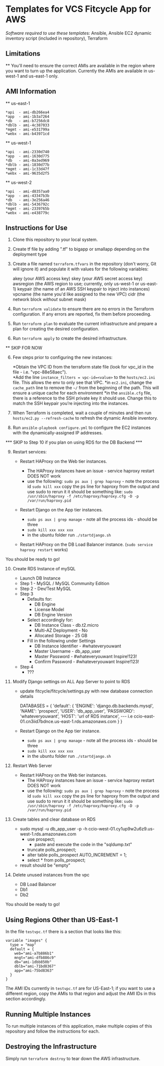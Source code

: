 # Templates for VCS Fitcycle App for AWS

_Software required to use these templates:_ Ansible, Ansible EC2 dynamic inventory script (included in repository), Terraform

## Limitations

** You'll need to ensure the correct AMIs are available in the region where you want to turn up the application. Currently the AMIs are available in us-west-1 and us-east-1 only.

## AMI Information

** us-east-1

    *api  - ami-db266ea4
    *app  - ami-1b3a7264
    *db   - ami-b7256dc8
    *dblb - ami-4c387033
    *mgmt - ami-e531799a
    *webx - ami-b43971cd

** us-west-1

    *api  - ami-2330d740
    *app  - ami-1630d775
    *db   - ami-0a3ed969
    *dblb - ami-1830d77b
    *mgmt - ami-1c33d47f
    *webx - ami-9635d2f5

** us-west-2

    *api  - ami-d8357aa0
    *app  - ami-43347b3b
    *db   - ami-3e256a46
    *dblb - ami-5436792c
    *mgmt - ami-2339765b
    *webx - ami-e438779c    

## Instructions for Use

1. Clone this repository to your local system.

2. Create tf file by adding ".tf" to bigapp or smallapp depending on the deployment type

3. Create a file named `terraform.tfvars` in the repository (don't worry, Git will ignore it) and populate it with values for the following variables:

    akey (your AWS access key)
    skey (your AWS secret access key)
    awsregion (the AWS region to use; currently, only us-west-1 or us-east-1)
    keypair (the name of an AWS SSH keypair to inject into instances)
    vpcname (the name you'd like assigned to the new VPC)
    cidr (the network block _without_ subnet mask)

4. Run `terraform validate` to ensure there are no errors in the Terraform configuration. If any errors are reported, fix them before proceeding.

5. Run `terraform plan` to evaluate the current infrastructure and prepare a plan for creating the desired configuration.

6. Run `terraform apply` to create the desired infrastructure.

** SKIP FOR NOW

6. Few steps prior to configuring the new instances:

    *Obtain the VPC ID from the terraform state file (look for vpc_id in the file - i.e. "vpc-88e58aec").  
    *Add the line `instance_filters = vpc-id=<value>` to the `hosts/ec2.ini` file. This allows the env to only see that VPC.
    *in `ec2.ini`, change the `cache_path` line to remove the `~/` from the beginning of the path. This will ensure a unique cache for each environment
    *in the `ansible.cfg` file, there is a reference to the SSH private key it should use. Change this to match the SSH keypair you’re injecting into the instances.


7. When Terraform is completed, wait a couple of minutes and then run `hosts/ec2.py --refresh-cache` to refresh the dynamic Ansible inventory.

8. Run `ansible-playbook configure.yml` to configure the EC2 instances with the dynamically-assigned IP addresses.

*** SKIP to Step 10 if you plan on using RDS for the DB Backend ***

9. Restart services:

    * Restart HAProxy on the Web tier instances.
        * The HAProxy instances have an issue - service haproxy restart DOES NOT work
        * use the following:
          `sudo ps aux | grep haproxy` - note the process id
          `sudo kill xxx`
          copy the ps line for haproxy from the output and use sudo to rerun it
          it should be something like: `sudo /usr/sbin/haproxy -f /etc/haproxy/haproxy.cfg -D -p /var/run/haproxy.pid`

    * Restart Django on the App tier instances.
        * `sudo ps aux | grep manage` - note all the process ids - should be three
        * `sudo kill xxx xxx xxx `
        * in the ubuntu folder run `./startdjango.sh`

    * Restart HAProxy on the DB Load Balancer instance. (`sudo service haproxy restart` works)

You should be ready to go!


10. Create RDS Instance of mySQL

    * Launch DB Instance
    * Step 1 - MySQL / MySQL Community Edition
    * Step 2 - Dev/Test MySQL
    * Step 3
        * Defaults for:
            - DB Engine
            - License Model
            - DB Engine Version
        * Select accordingly for:
            - DB Instance Class - db.t2.micro
            - Multi-AZ Deployment - No
            - Allocated Storage - 25 GB
        * Fill in the following under Settings
            - DB Instance Identifier - #whateveryouwant
            - Master Username - db_app_user
            - Master Password - #whateveryouwant Inspire!123!
            - Confirm Password - #whateveryouwant Inspire!123!
    * Step 4
        * ???

11. Modify Django settings on ALL App Server to point to RDS

    * update fitcycle/fitcycle/settings.py with new database connection details

      DATABASES = {
            'default': {
                'ENGINE': 'django.db.backends.mysql',
                'NAME': 'prospect',
                'USER': 'db_app_user',
                'PASSWORD': 'whateveryouwant',
                'HOST': 'url of RDS instance',  --- i.e ccio-east-01.cn3iid7bdnce.us-east-1.rds.amazonaws.com
            }
        }

    * Restart Django on the App tier instance.
        * `sudo ps aux | grep manage` - note all the process ids - should be three
        * `sudo kill xxx xxx xxx `
        * in the ubuntu folder run `./startdjango.sh`

12. Restart Web Server

    * Restart HAProxy on the Web tier instances.
        * The HAProxy instances have an issue - service haproxy restart DOES NOT work
        * use the following:
          `sudo ps aux | grep haproxy` - note the process id
          `sudo kill xxx`
          copy the ps line for haproxy from the output and use sudo to rerun it
          it should be something like: `sudo /usr/sbin/haproxy -f /etc/haproxy/haproxy.cfg -D -p /var/run/haproxy.pid`

13. Create tables and clear database on RDS

    * sudo mysql -u db_app_user -p -h ccio-west-01.cy1up9w2u6z9.us-west-1.rds.amazonaws.com
        - use prospect;
            - paste and execute the code in the "sqldump.txt"
        - truncate polls_prospect;
        - alter table polls_prospect AUTO_INCREMENT = 1;
        - select * from polls_prospect;
    * result should be "empty"

14. Delete unused instances from the vpc

    * DB Load Balancer
    * Db1
    * Db2

You should be ready to go!


## Using Regions Other than US-East-1

In the file `testvpc.tf` there is a section that looks like this:

```
variable "images" {
  type = "map"
  default = {
    web="ami-a7b886b1"
    mngt="ami-dfb886c9"
    db="ami-1dbb850b"
    dblb="ami-71bd8367"
    app="ami-75bd8363"
  }
}
```

The AMI IDs currently in `testvpc.tf` are for US-East-1; if you want to use a different region, copy the AMIs to that region and adjust the AMI IDs in this section accordingly.

## Running Multiple Instances

To run multiple instances of this application, make multiple copies of this repository and follow the instructions for each.

## Destroying the Infrastructure

Simply run `terraform destroy` to tear down the AWS infrastructure.

